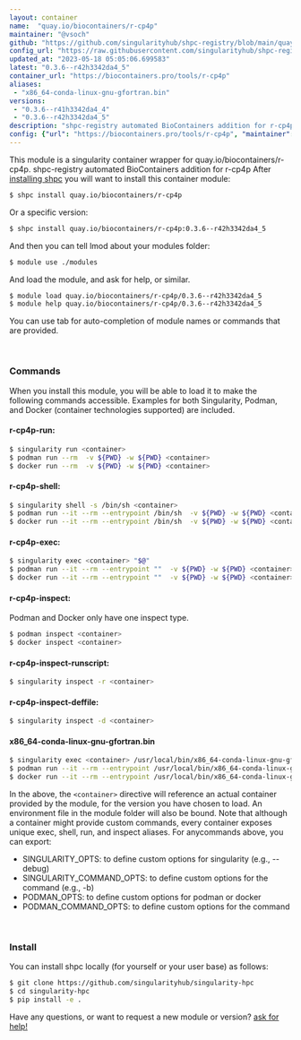 ```yaml
---
layout: container
name:  "quay.io/biocontainers/r-cp4p"
maintainer: "@vsoch"
github: "https://github.com/singularityhub/shpc-registry/blob/main/quay.io/biocontainers/r-cp4p/container.yaml"
config_url: "https://raw.githubusercontent.com/singularityhub/shpc-registry/main/quay.io/biocontainers/r-cp4p/container.yaml"
updated_at: "2023-05-18 05:05:06.699583"
latest: "0.3.6--r42h3342da4_5"
container_url: "https://biocontainers.pro/tools/r-cp4p"
aliases:
 - "x86_64-conda-linux-gnu-gfortran.bin"
versions:
 - "0.3.6--r41h3342da4_4"
 - "0.3.6--r42h3342da4_5"
description: "shpc-registry automated BioContainers addition for r-cp4p"
config: {"url": "https://biocontainers.pro/tools/r-cp4p", "maintainer": "@vsoch", "description": "shpc-registry automated BioContainers addition for r-cp4p", "latest": {"0.3.6--r42h3342da4_5": "sha256:18d25b3f9333aaa04e9b42b4a53eb5d9dada6f7b89d222a4756cd83384b58a12"}, "tags": {"0.3.6--r41h3342da4_4": "sha256:7c93e540b020cd74e4a4d67f2aeae19933137a75252381c305fa122a6f3e4bd0", "0.3.6--r42h3342da4_5": "sha256:18d25b3f9333aaa04e9b42b4a53eb5d9dada6f7b89d222a4756cd83384b58a12"}, "docker": "quay.io/biocontainers/r-cp4p", "aliases": {"x86_64-conda-linux-gnu-gfortran.bin": "/usr/local/bin/x86_64-conda-linux-gnu-gfortran.bin"}}
---
```


This module is a singularity container wrapper for quay.io/biocontainers/r-cp4p.
shpc-registry automated BioContainers addition for r-cp4p
After [installing shpc](#install) you will want to install this container module:


```bash
$ shpc install quay.io/biocontainers/r-cp4p
```

Or a specific version:

```bash
$ shpc install quay.io/biocontainers/r-cp4p:0.3.6--r42h3342da4_5
```

And then you can tell lmod about your modules folder:

```bash
$ module use ./modules
```

And load the module, and ask for help, or similar.

```bash
$ module load quay.io/biocontainers/r-cp4p/0.3.6--r42h3342da4_5
$ module help quay.io/biocontainers/r-cp4p/0.3.6--r42h3342da4_5
```

You can use tab for auto-completion of module names or commands that are provided.

<br>

### Commands

When you install this module, you will be able to load it to make the following commands accessible.
Examples for both Singularity, Podman, and Docker (container technologies supported) are included.

#### r-cp4p-run:

```bash
$ singularity run <container>
$ podman run --rm  -v ${PWD} -w ${PWD} <container>
$ docker run --rm  -v ${PWD} -w ${PWD} <container>
```

#### r-cp4p-shell:

```bash
$ singularity shell -s /bin/sh <container>
$ podman run --it --rm --entrypoint /bin/sh  -v ${PWD} -w ${PWD} <container>
$ docker run --it --rm --entrypoint /bin/sh  -v ${PWD} -w ${PWD} <container>
```

#### r-cp4p-exec:

```bash
$ singularity exec <container> "$@"
$ podman run --it --rm --entrypoint ""  -v ${PWD} -w ${PWD} <container> "$@"
$ docker run --it --rm --entrypoint ""  -v ${PWD} -w ${PWD} <container> "$@"
```

#### r-cp4p-inspect:

Podman and Docker only have one inspect type.

```bash
$ podman inspect <container>
$ docker inspect <container>
```

#### r-cp4p-inspect-runscript:

```bash
$ singularity inspect -r <container>
```

#### r-cp4p-inspect-deffile:

```bash
$ singularity inspect -d <container>
```


#### x86_64-conda-linux-gnu-gfortran.bin

```bash
$ singularity exec <container> /usr/local/bin/x86_64-conda-linux-gnu-gfortran.bin
$ podman run --it --rm --entrypoint /usr/local/bin/x86_64-conda-linux-gnu-gfortran.bin   -v ${PWD} -w ${PWD} <container> -c " $@"
$ docker run --it --rm --entrypoint /usr/local/bin/x86_64-conda-linux-gnu-gfortran.bin   -v ${PWD} -w ${PWD} <container> -c " $@"
```



In the above, the `<container>` directive will reference an actual container provided
by the module, for the version you have chosen to load. An environment file in the
module folder will also be bound. Note that although a container
might provide custom commands, every container exposes unique exec, shell, run, and
inspect aliases. For anycommands above, you can export:

 - SINGULARITY_OPTS: to define custom options for singularity (e.g., --debug)
 - SINGULARITY_COMMAND_OPTS: to define custom options for the command (e.g., -b)
 - PODMAN_OPTS: to define custom options for podman or docker
 - PODMAN_COMMAND_OPTS: to define custom options for the command

<br>

### Install

You can install shpc locally (for yourself or your user base) as follows:

```bash
$ git clone https://github.com/singularityhub/singularity-hpc
$ cd singularity-hpc
$ pip install -e .
```

Have any questions, or want to request a new module or version? [ask for help!](https://github.com/singularityhub/singularity-hpc/issues)